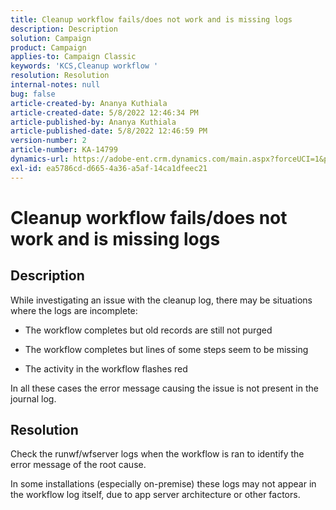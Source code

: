 ```yaml
---
title: Cleanup workflow fails/does not work and is missing logs
description: Description
solution: Campaign
product: Campaign
applies-to: Campaign Classic
keywords: 'KCS,Cleanup workflow '
resolution: Resolution
internal-notes: null
bug: false
article-created-by: Ananya Kuthiala
article-created-date: 5/8/2022 12:46:34 PM
article-published-by: Ananya Kuthiala
article-published-date: 5/8/2022 12:46:59 PM
version-number: 2
article-number: KA-14799
dynamics-url: https://adobe-ent.crm.dynamics.com/main.aspx?forceUCI=1&pagetype=entityrecord&etn=knowledgearticle&id=f10e80de-ccce-ec11-a7b5-0022480a8e40
exl-id: ea5786cd-d665-4a36-a5af-14ca1dfeec21
---
```

# Cleanup workflow fails/does not work and is missing logs

## Description


While investigating an issue with the cleanup log, there may be situations where the logs are incomplete:

- The workflow completes but old records are still not purged

- The workflow completes but lines of some steps seem to be missing

- The activity in the workflow flashes red

In all these cases the error message causing the issue is not present in the journal log.


## Resolution


Check the runwf/wfserver logs when the workflow is ran to identify the error message of the root cause.

In some installations (especially on-premise) these logs may not appear in the workflow log itself, due to app server architecture or other factors.
